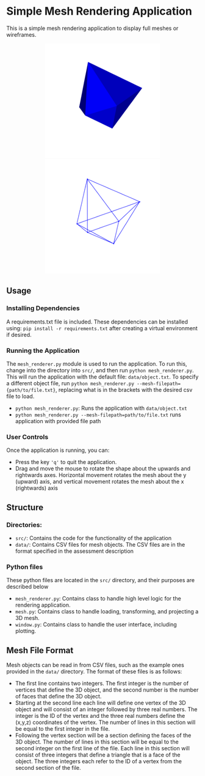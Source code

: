 # Simple Mesh Rendering Application
This is a simple mesh rendering application to display full meshes or wireframes.

<p align="center">
  <img src="https://github.com/tylerfeldman321/simple-mesh-viewer/blob/main/images/example-object.png" alt="Example Render" width="300"/>
  <img src="https://github.com/tylerfeldman321/simple-mesh-viewer/blob/main/images/example-object-wireframe.png" alt="Example Wireframe Render" width="300"/>
</p>

## Usage
### Installing Dependencies
A requirements.txt file is included. These dependencies can be installed using: `pip install -r requirements.txt` after
creating a virtual environment if desired.

### Running the Application
The `mesh_renderer.py` module is used to run the application. To run this, change into the 
directory into `src/`, and then run `python mesh_renderer.py`. This will run the 
application with the default file: `data/object.txt`. To specify a different object file,
run `python mesh_renderer.py --mesh-filepath={path/to/file.txt}`, replacing what is in the brackets with the desired
csv file to load.

- `python mesh_renderer.py`: Runs the application with `data/object.txt`
- `python mesh_renderer.py --mesh-filepath=path/to/file.txt` runs application with provided file path

### User Controls
Once the application is running, you can:
- Press the key `'q'` to quit the application.
- Drag and move the mouse to rotate the shape about the upwards and rightwards axes. Horizontal movement rotates the 
  mesh about the y (upward) axis, and vertical movement rotates the mesh about the x (rightwards) axis

## Structure
### Directories:
- `src/`: Contains the code for the functionality of the application
- `data/`: Contains CSV files for mesh objects. The CSV files are in the format specified in the assessment description

### Python files 
These python files are located in the `src/` directory, and their purposes are described below
- `mesh_renderer.py`: Contains class to handle high level logic for the rendering application.
- `mesh.py`: Contains class to handle loading, transforming, and projecting a 3D mesh.
- `window.py`: Contains class to handle the user interface, including plotting.

## Mesh File Format
Mesh objects can be read in from CSV files, such as the example ones provided in the `data/` directory. 
The format of these files is as follows:

- The first line contains two integers. The first integer is the number of vertices that define the 3D 
object, and the second number is the number of faces that define the 3D object.
- Starting at the second line each line will define one vertex of the 3D object and will consist of an 
integer followed by three real numbers. The integer is the ID of the vertex and the three real 
numbers define the (x,y,z) coordinates of the vertex. The number of lines in this section will be 
equal to the first integer in the file.
- Following the vertex section will be a section defining the faces of the 3D object. The number of 
lines in this section will be equal to the second integer on the first line of the file. Each line in
this section will consist of three integers that define a triangle that is a face of the object. The 
three integers each refer to the ID of a vertex from the second section of the file.
